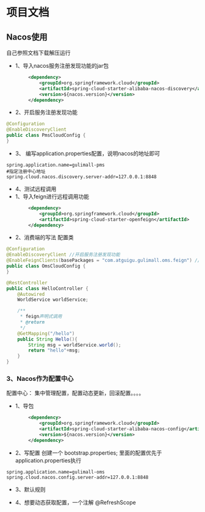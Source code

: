 # 项目文档 
## Nacos使用
自己参照文档下载解压运行

- 1、导入nacos服务注册发现功能的jar包
```xml
        <dependency>
            <groupId>org.springframework.cloud</groupId>
            <artifactId>spring-cloud-starter-alibaba-nacos-discovery</artifactId>
            <version>${nacos.version}</version>
        </dependency>
```
- 2、开启服务注册发现功能
```java
@Configuration
@EnableDiscoveryClient
public class PmsCloudConfig {
}
```
- 3、 编写application.properties配置，说明nacos的地址即可
```properties
spring.application.name=gulimall-pms
#指定注册中心地址
spring.cloud.nacos.discovery.server-addr=127.0.0.1:8848
```
- 4、测试远程调用
- 1、导入feign进行远程调用功能
```xml
		<dependency>
			<groupId>org.springframework.cloud</groupId>
			<artifactId>spring-cloud-starter-openfeign</artifactId>
		</dependency>
```
- 2、消费端的写法
配置类
```java
@Configuration
@EnableDiscoveryClient //开启服务注册发现功能
@EnableFeignClients(basePackages = "com.atguigu.gulimall.oms.feign") //开启feign的远程调用功能，一定要配置feign接口所在的包不然扫描不到
public class OmsCloudConfig {
}
```
```java
@RestController
public class HelloController {
    @Autowired
    WorldService worldService;

    /**
     * feign声明式调用
     * @return
     */
    @GetMapping("/hello")
    public String Hello(){
        String msg = worldService.world();
        return "hello"+msg;
    }
}
```

### 3、Nacos作为配置中心
配置中心：
    集中管理配置，配置动态更新，回滚配置。。。。
    
- 1、导包
```xml
        <dependency>
            <groupId>org.springframework.cloud</groupId>
            <artifactId>spring-cloud-starter-alibaba-nacos-config</artifactId>
            <version>${nacos.version}</version>
        </dependency>
```

- 2、写配置
创建一个 bootstrap.properties; 里面的配置优先于application.properties执行
```properties
spring.application.name=gulimall-oms
spring.cloud.nacos.config.server-addr=127.0.0.1:8848
```
- 3、默认规则

- 4、想要动态获取配置，一个注解
@RefreshScope